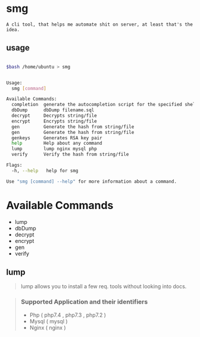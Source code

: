# smg

    A cli tool, that helps me automate shit on server, at least that's the idea.

## usage 

```bash

$bash /home/ubuntu > smg


Usage:
  smg [command]

Available Commands:
  completion  generate the autocompletion script for the specified shell
  dbDump      dbDump filename.sql
  decrypt     Decrypts string/file
  encrypt     Encrypts string/file
  gen         Generate the hash from string/file
  gen         Generate the hash from string/file
  genkeys     Generates RSA key pair
  help        Help about any command
  lump        lump nginx mysql php
  verify      Verify the hash from string/file

Flags:
  -h, --help   help for smg

Use "smg [command] --help" for more information about a command. 

```


# Available Commands

 - lump
 - dbDump 
 - decrypt
 - encrypt
 - gen
 - verify

## lump

> lump allows you to install a few req. tools without looking into docs.

> ###  Supported Application and their identifiers
> - Php ( php7.4 , php7.3 , php7.2 ) 
> - Mysql ( mysql ) 
> - Nginx ( nginx )
